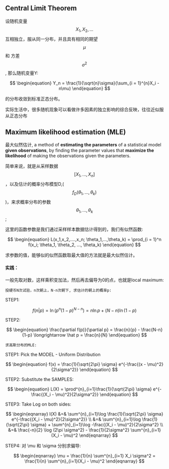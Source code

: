## Central Limit Theorem

设随机变量 $$X_1, X_2, ...$$ 互相独立，服从同一分布，并且具有相同的期望 $$\mu$$ 和 方差 $$\sigma^2$$, 那么随机变量Y: 



$$
\begin{equation}
Y_n = \frac{1}{\sqrt{n}\sigma}(\sum_{i = 1}^{n}X_i - n\mu)
\end{equation}
$$

的分布收敛到标准正态分布。


实际生活中，很多随机现象可以看做许多因素的独立影响的综合反映，往往近似服从正态分布


## Maximum likelihood estimation (MLE)

最大似然估计, a method of **estimating the parameters** of a statistical model **given observations**, by finding the parameter values that **maximize the likelihood** of making the observations given the parameters.

简单来说，就是从采样数据$$[X_1, ..., X_n]$$，以及估计的概率分布模型D,($$f_D(\theta_1,..., \theta_k)$$)，来求概率分布的参数 $$\theta_1,..., \theta_k$$;

这里的函数参数是我们通过采样样本数据估计得到的，我们有似然函数:

$$
\begin{equation}
L(x_1,x_2,....,x_n; \theta_1,...,\theta_k) = \prod_{i = 1}^n f(x_i; \theta_1, \theta_2, ..., \theta_k)
\end{equation}
$$

求参数的值，能够似的似然函数取最大值的方法就是最大似然估计。 

#### 实践：

一般先取对数，这样乘积变加法，然后再去偏导为0的点，也就是local maximum:

```
投硬币N次试验，n次朝上，N-n次朝下, 求估计的朝上的概率p:
```
STEP1:

$$
\begin{equation}
f(n|p) = \ln (p^n(1-p)^{N-n}) = n\ln p +(N-n)\ln (1 - p)
\end{equation}
$$

STEP2:

$$
\begin{equation}
\frac{\partial f(p)}{\partial p} = \frac{n}{p} - \frac{N-n}{1-p} \longrightarrow \hat p = \frac{n}{N}
\end{equation}
$$

```
求高斯分布的MLE:
```

STEP1: Pick the MODEL - Uniform Distribution

$$
\begin{equation}
f(x) = \frac{1}{\sqrt{2\pi} \sigma} e^{-\frac{(x - \mu)^2}{2\sigma^2}}
\end{equation}
$$


STEP2: Substitute the SAMPLES:

$$
\begin{equation}
L(X) = \prod^{n}_{i=1}\frac{1}{\sqrt{2\pi} \sigma} e^{-\frac{(X_i - \mu)^2}{2\sigma^2}}
\end{equation}
$$

STEP3: Take Log on both sides:

$$
\begin{eqnarray}
l(X) &=& \sum^{n}_{i=1}\log \frac{1}{\sqrt{2\pi} \sigma} e^{-\frac{(X_i - \mu)^2}{2\sigma^2}} \\
&=& \sum^{n}_{i=1}\log \frac{1}{\sqrt{2\pi} \sigma} + \sum^{n}_{i=1}\log -\frac{(X_i - \mu)^2}{2\sigma^2} \\
&=& \frac{-n}{2} \log (2\pi \sigma^2) - \frac{1}{2\sigma^2} \sum^{n}_{i=1}(X_i - \mu)^2
\end{eqnarray}
$$


STEP4: 对 \mu 和 \sigma 分别求偏导:

$$
\begin{eqnarray}
\mu = \frac{1}{n} \sum^{n}_{i=1} X_i
\sigma^2 = \frac{1}{n} \sum^{n}_{i=1}(X_i - \mu)^2
\end{eqnarray}
$$






